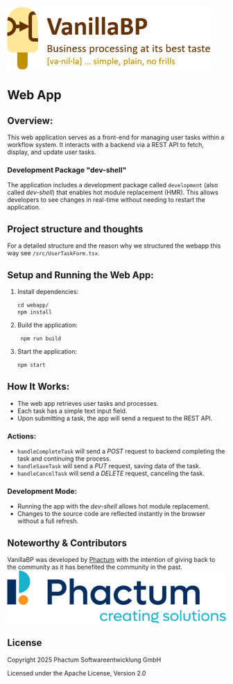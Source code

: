 ![VanillaBP](readme/vanillabp-headline.png)

# Web App

## Overview:
This web application serves as a front-end for managing user tasks within a workflow system.
It interacts with a backend via a REST API to fetch, display, and update user tasks.

### Development Package "dev-shell"
The application includes a development package called `development` (also called *dev-shell*) that enables hot module replacement (HMR).
This allows developers to see changes in real-time without needing to restart the application.

## Project structure and thoughts

For a detailed structure and the reason why we structured the webapp this way see `/src/UserTaskForm.tsx`.

## Setup and Running the Web App:
1. Install dependencies:
    ```shell
   cd webapp/
    npm install
    ```
2. Build the application:
   ```shell
    npm run build
   ```

3. Start the application:
    ```sh
    npm start
    ```

## How It Works:
- The web app retrieves user tasks and processes.
- Each task has a simple text input field.
- Upon submitting a task, the app will send a request to the REST API.

### Actions:
- `handleCompleteTask` will send a *POST* request to backend completing the task and continuing the process.
- `handleSaveTask` will send a *PUT* request, saving data of the task.
- `handleCancelTask` will send a *DELETE* request, canceling the task.

### Development Mode:
- Running the app with the *dev-shell* allows hot module replacement.
- Changes to the source code are reflected instantly in the browser without a full refresh.

## Noteworthy & Contributors

VanillaBP was developed by [Phactum](https://www.phactum.at) with the intention of giving back to the community as it
has benefited the community in the past.\
![Phactum](readme/phactum.png)

## License

Copyright 2025 Phactum Softwareentwicklung GmbH

Licensed under the Apache License, Version 2.0
